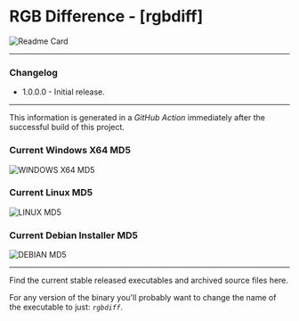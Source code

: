 # RGB Difference - [rgbdiff]

![Readme Card](https://github-readme-stats.vercel.app/api/pin/?username=Lateralus138&repo=rgbdiff)

---

### Changelog

  - 1.0.0.0 - Initial release.

---

This information is generated in a *GitHub Action* immediately after the successful build of this project.

### Current Windows X64 MD5

![WINDOWS X64 MD5](https://img.shields.io/endpoint?url=https://raw.githubusercontent.com/Lateralus138/rgbdiff/master/docs/json/rgbdiff_x64_md5.json)

### Current Linux MD5

![LINUX MD5](https://img.shields.io/endpoint?url=https://raw.githubusercontent.com/Lateralus138/rgbdiff/master/docs/json/rgbdiff_linux_md5.json)

### Current Debian Installer MD5

![DEBIAN MD5](https://img.shields.io/endpoint?url=https://raw.githubusercontent.com/Lateralus138/rgbdiff/master/docs/json/rgbdiff_debian_md5.json)

---

Find the current stable released executables and archived source files here.

For any version of the binary you&#39;ll probably want to change the name of the executable to just&#58; *`rgbdiff`*&#46;
